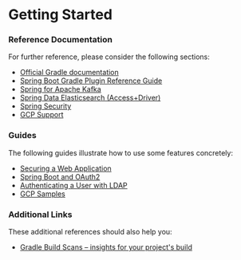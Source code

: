 # Getting Started

### Reference Documentation
For further reference, please consider the following sections:

* [Official Gradle documentation](https://docs.gradle.org)
* [Spring Boot Gradle Plugin Reference Guide](https://docs.spring.io/spring-boot/docs/2.2.4.RELEASE/gradle-plugin/reference/html/)
* [Spring for Apache Kafka](https://docs.spring.io/spring-boot/docs/2.2.4.RELEASE/reference/htmlsingle/#boot-features-kafka)
* [Spring Data Elasticsearch (Access+Driver)](https://docs.spring.io/spring-boot/docs/2.2.4.RELEASE/reference/htmlsingle/#boot-features-elasticsearch)
* [Spring Security](https://docs.spring.io/spring-boot/docs/2.2.4.RELEASE/reference/htmlsingle/#boot-features-security)
* [GCP Support](https://cloud.spring.io/spring-cloud-gcp/reference/html/)

### Guides
The following guides illustrate how to use some features concretely:

* [Securing a Web Application](https://spring.io/guides/gs/securing-web/)
* [Spring Boot and OAuth2](https://spring.io/guides/tutorials/spring-boot-oauth2/)
* [Authenticating a User with LDAP](https://spring.io/guides/gs/authenticating-ldap/)
* [GCP Samples](https://github.com/spring-cloud/spring-cloud-gcp/tree/master/spring-cloud-gcp-samples)

### Additional Links
These additional references should also help you:

* [Gradle Build Scans – insights for your project's build](https://scans.gradle.com#gradle)

